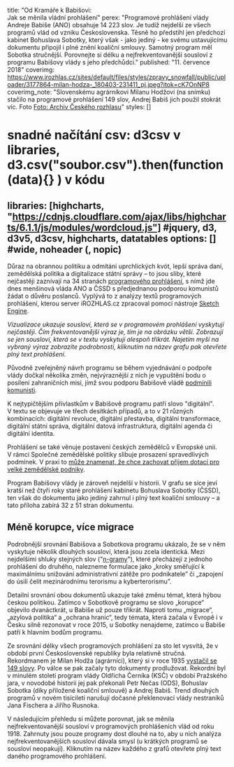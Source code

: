 title: "Od Kramáře k Babišovi:<br>Jak se měnila vládní prohlášení"
perex: "Programové prohlášení vlády Andreje Babiše (ANO) obsahuje 14 223 slov. Je tudíž nejdelší ze všech programů vlád od vzniku Československa. Těsně ho předstihl jen předchozí kabinet Bohuslava Sobotky, který však - jako jediný - ke svému ustavujícímu dokumentu připojil i plné znění koaliční smlouvy. Samotný program měl Sobotka stručnější. Porovnejte si délku a nejfrekventovanější sousloví z programu Babišovy vlády s jeho předchůdci."
published: "11. července 2018"
coverimg: https://www.irozhlas.cz/sites/default/files/styles/zpravy_snowfall/public/uploader/3177864-milan-hodza-_180403-231411_pj.jpeg?itok=cK7OnNP8
coverimg_note: "Slovenskému agrárníkovi Milanu Hodžovi (na snímku) stačilo na programové prohlášení 149 slov, Andrej Babiš jich použil stokrát víc. Foto <a href='#'>Foto: Archiv Českého rozhlasu</a>"
styles: []
# snadné načítání csv: d3csv v libraries, d3.csv("soubor.csv").then(function(data){} ) v kódu
libraries: [highcharts, "https://cdnjs.cloudflare.com/ajax/libs/highcharts/6.1.1/js/modules/wordcloud.js"] #jquery, d3, d3v5, d3csv, highcharts, datatables
options: [] #wide, noheader (, nopic)
---

Důraz na obrannou politiku a odmítání uprchlických kvót, lepší správa daní, zemědělská politika a digitalizace státní správy – to jsou sliby, které nejčastěji zaznívají na 34 stranách <a href="https://www.vlada.cz/assets/jednani-vlady/programove-prohlaseni/Programove-prohlaseni-vlady-cerven-2018.pdf" target="_blank">programového prohlášení</a>, s nímž jde dnes menšinová vláda ANO a ČSSD s předjednanou podporou komunistů žádat o důvěru poslanců. Vyplývá to z analýzy textů programových prohlášení, kterou server iROZHLAS.cz zpracoval pomocí nástroje <a href="https://www.sketchengine.eu/" target="_blank">Sketch Engine</a>.

<div class="cloudwrap">
<div class="cloud" id="2018 Andrej Babiš"></div>
</div>

_Vizualizace ukazuje sousloví, která se v programovém prohlášení vyskytují nejčastěji. Čím frekventovanější výraz je, tím je na obrázku větší. Zobrazují se jen sousloví, která se v textu vyskytují alespoň třikrát. Najetím myší na vybraný výraz zobrazíte podrobnosti, kliknutím na název grafu pak otevřete plný text prohlášení._

Původně zveřejněný návrh programu se během vyjednávání o podpoře vlády dočkal několika změn, nejvýraznější z nich je vypuštění bodu o posílení zahraničních misí, jímž svou podporu Babišově vládě <a href="https://www.irozhlas.cz/zpravy-domov/vlada-andreje-babise-kscm-zahranicni-mise_1806271715_pj" target="_blank">podmínili komunisti</a>. 

K nejtypičtějším přívlastkům v Babišově programu patří slovo "digitální". V textu se objevuje ve třech desítkách případů, a to v 21 různých kombinacích: digitální revoluce, digitální přestavba, digitální transformace, digitální státní správa, digitální datová infrastruktura, digitální agenda či digitální identita.

Prohlášení se také věnuje postavení českých zemědělců v Evropské unii. V rámci Společné zemědělské politiky slibuje prosazení spravedlivých podmínek. V praxi to <a href="https://www.irozhlas.cz/zpravy-domov/intenzivni-zemedelstvi-nici-ceskou-prirodu-mnohe-druhy-ptaku-na-polich-nepreziji_1803120600_cib" target="_blank">může znamenat, že chce zachovat příjem dotací pro velké zemědělské podniky</a>. 

<wide>
<div id="delka"></div>
</wide>

Program Babišovy vlády je zároveň nejdelší v historii. V grafu se sice jeví kratší než čtyři roky staré prohlášení kabinetu Bohuslava Sobotky (ČSSD), ten však do dokumentu jako jediný zahrnul i plný text koaliční smlouvy – a tato příloha zabírá 32 z 51 stran dokumentu.

## Méně korupce, více migrace

Podrobnější srovnání Babišova a Sobotkova programu ukázalo, že se v něm vyskytuje několik dlouhých sousloví, která jsou zcela identická. Mezi nejdelšími shluky stejných slov ("<a href="https://cs.wikipedia.org/wiki/N-gram" target="_blank">n-gramy</a>"), které přecházejí z jednoho prohlášení do druhého, nalezneme formulace jako „kroky směřující k maximálnímu snižování administrativní zátěže pro podnikatele” či „zapojení do úsilí čelit mezinárodnímu terorismu a kyberterorismu”.

<div class="cloudwrap">
<div class="cloud" id="2014 Bohuslav Sobotka"></div>
</div>

Detailní srovnání obou dokumentů ukazuje také změnu témat, která hýbou českou politikou. Zatímco v Sobotkově programu se slovo „korupce“ objevilo dvanáctkrát, u Babiše už pouze třikrát. Naproti tomu „migrace“, „azylová politika“ a „ochrana hranic“, tedy témata, která začala v Evropě i v Česku silně rezonovat v roce 2015, u Sobotky nenajdeme, zatímco u Babiše patří k hlavním bodům programu.

Ze srovnání délky všech programových prohlášení za sto let vysvítá, že v období první Československé republiky byla relativně stručná. Rekordmanem je Milan Hodža (agrárníci), který si v roce 1935 <a href="https://www.vlada.cz/assets/clenove-vlady/historie-minulych-vlad/prehled-vlad-cr/1918-1938-csr/milan-hodza-1/ppv-1935-hodza1.pdf" target="_blank">vystačil se 149 slovy</a>. Po válce se pak začaly tyto dokumenty prodlužovat. Rekordní  byl v minulém století program vlády Oldřicha Černíka (KSČ) v období Pražského jara, v novodobé historii jej pak překonali Petr Nečas (ODS), Bohuslav Sobotka (díky přiložené koaliční smlouvě) a Andrej Babiš. Trend dlouhých programů v novém tisíciletí narušují dočasné překlenovací vlády nestraníků Jana Fischera a Jiřího Rusnoka.

V následujícím přehledu si můžete porovnat, jak se měnila nejfrekventovanější sousloví v programových prohlášeních vlád od roku 1918. Zahrnuty jsou pouze programy dost dlouhé na to, aby u nich analýza nejfrekventovanějších sousloví dávala smysl (u krátkých programů se sousloví neopakují). Kliknutím na název každého z grafů otevřete plný text daného programového prohlášení.

<wide>
	<div id="charts"></div>
</wide>